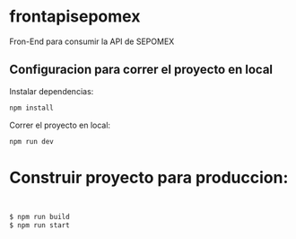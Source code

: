 # frontapisepomex

Fron-End para consumir la API de SEPOMEX

## Configuracion para correr el proyecto en local

Instalar dependencias:

```bash
npm install

```
Correr el proyecto en local: 

```bash
npm run dev

```

# Construir proyecto para produccion: 


```bash


$ npm run build
$ npm run start
```
